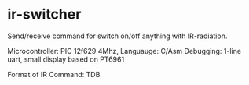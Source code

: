 ir-switcher
===========

Send/receive command for switch on/off anything with IR-radiation.

Microcontroller: PIC 12f629 4Mhz, 
Languauge: C/Asm
Debugging: 1-line uart, small display based on PT6961 

Format of IR Command: TDB

